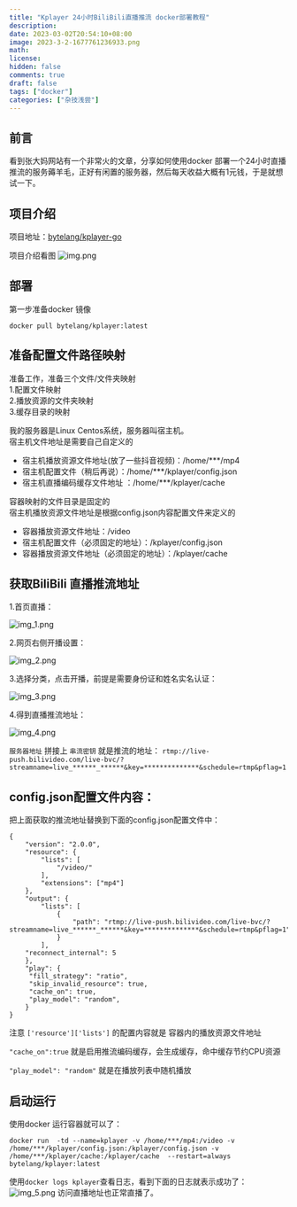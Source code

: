 ```yaml
---
title: "Kplayer 24小时BiliBili直播推流 docker部署教程"
description: 
date: 2023-03-02T20:54:10+08:00
image: 2023-3-2-1677761236933.png
math: 
license: 
hidden: false
comments: true
draft: false
tags: ["docker"]
categories: ["杂技浅尝"]
---
```


## 前言
看到张大妈网站有一个非常火的文章，分享如何使用docker 部署一个24小时直播推流的服务薅羊毛，正好有闲置的服务器，然后每天收益大概有1元钱，于是就想试一下。

## 项目介绍
项目地址：[bytelang/kplayer-go](https://github.com/bytelang/kplayer-go)   

项目介绍看图
![img.png](img.png)

## 部署
第一步准备docker 镜像
```shell
docker pull bytelang/kplayer:latest
```
## 准备配置文件路径映射
准备工作，准备三个文件/文件夹映射  
1.配置文件映射  
2.播放资源的文件夹映射  
3.缓存目录的映射  

我的服务器是Linux Centos系统，服务器叫宿主机。  
宿主机文件地址是需要自己自定义的  
* 宿主机播放资源文件地址(放了一些抖音视频)：/home/***/mp4
* 宿主机配置文件（稍后再说）：/home/***/kplayer/config.json
* 宿主机直播编码缓存文件地址 ：/home/***/kplayer/cache

容器映射的文件目录是固定的   
宿主机播放资源文件地址是根据config.json内容配置文件来定义的
* 容器播放资源文件地址：/video
* 宿主机配置文件（必须固定的地址）：/kplayer/config.json
* 容器播放资源文件地址（必须固定的地址）：/kplayer/cache

## 获取BiliBili 直播推流地址
1.首页直播：

![img_1.png](img_1.png)

2.网页右侧开播设置： 

![img_2.png](img_2.png)

3.选择分类，点击开播，前提是需要身份证和姓名实名认证：

![img_3.png](img_3.png)

4.得到直播推流地址：

![img_4.png](img_4.png)

`服务器地址` 拼接上 `串流密钥`   就是推流的地址：
`rtmp://live-push.bilivideo.com/live-bvc/?streamname=live_******_******&key=**************&schedule=rtmp&pflag=1`
## config.json配置文件内容：
把上面获取的推流地址替换到下面的config.json配置文件中：
```
{
    "version": "2.0.0",
    "resource": {
        "lists": [
            "/video/"
        ],
        "extensions": ["mp4"]
    },
    "output": {
        "lists": [
            {
                "path": "rtmp://live-push.bilivideo.com/live-bvc/?streamname=live_******_******&key=**************&schedule=rtmp&pflag=1"
            }
        ],
	"reconnect_internal": 5
    },
    "play": {
     "fill_strategy": "ratio",
     "skip_invalid_resource": true,
     "cache_on": true,
     "play_model": "random",
    }
}

```
注意 `['resource']['lists']` 的配置内容就是 容器内的播放资源文件地址   

`"cache_on":true` 就是启用推流编码缓存，会生成缓存，命中缓存节约CPU资源  

`"play_model": "random"` 就是在播放列表中随机播放

## 启动运行

使用docker 运行容器就可以了：
```shell
docker run  -td --name=kplayer -v /home/***/mp4:/video -v  /home/***/kplayer/config.json:/kplayer/config.json -v /home/***/kplayer/cache:/kplayer/cache  --restart=always  bytelang/kplayer:latest  
```
使用`docker logs kplayer`查看日志，看到下面的日志就表示成功了：
![img_5.png](img_5.png)
访问直播地址也正常直播了。







